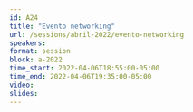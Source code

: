 ```yaml
---
id: A24
title: "Evento networking"
url: /sessions/abril-2022/evento-networking
speakers:
format: session
block: a-2022
time_start: 2022-04-06T18:55:00-05:00
time_end: 2022-04-06T19:35:00-05:00
video:
slides:
---
```

